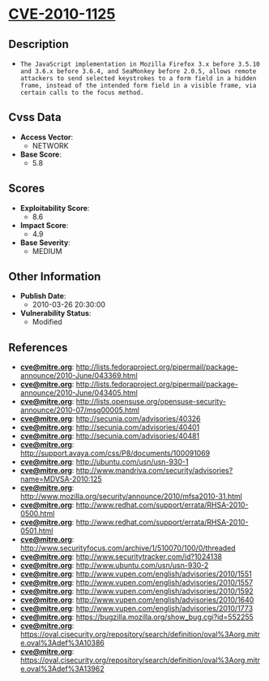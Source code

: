 
# [CVE-2010-1125](http://lists.fedoraproject.org/pipermail/package-announce/2010-June/043369.html)

## Description

- `The JavaScript implementation in Mozilla Firefox 3.x before 3.5.10 and 3.6.x before 3.6.4, and SeaMonkey before 2.0.5, allows remote attackers to send selected keystrokes to a form field in a hidden frame, instead of the intended form field in a visible frame, via certain calls to the focus method.`

## Cvss Data

- **Access Vector**:
  - NETWORK
- **Base Score**:
  - 5.8

## Scores

- **Exploitability Score**:
  - 8.6
- **Impact Score**:
  - 4.9
- **Base Severity**:
  - MEDIUM

## Other Information

- **Publish Date**:
  - 2010-03-26 20:30:00
- **Vulnerability Status**:
  - Modified

## References

- **cve@mitre.org**: http://lists.fedoraproject.org/pipermail/package-announce/2010-June/043369.html
- **cve@mitre.org**: http://lists.fedoraproject.org/pipermail/package-announce/2010-June/043405.html
- **cve@mitre.org**: http://lists.opensuse.org/opensuse-security-announce/2010-07/msg00005.html
- **cve@mitre.org**: http://secunia.com/advisories/40326
- **cve@mitre.org**: http://secunia.com/advisories/40401
- **cve@mitre.org**: http://secunia.com/advisories/40481
- **cve@mitre.org**: http://support.avaya.com/css/P8/documents/100091069
- **cve@mitre.org**: http://ubuntu.com/usn/usn-930-1
- **cve@mitre.org**: http://www.mandriva.com/security/advisories?name=MDVSA-2010:125
- **cve@mitre.org**: http://www.mozilla.org/security/announce/2010/mfsa2010-31.html
- **cve@mitre.org**: http://www.redhat.com/support/errata/RHSA-2010-0500.html
- **cve@mitre.org**: http://www.redhat.com/support/errata/RHSA-2010-0501.html
- **cve@mitre.org**: http://www.securityfocus.com/archive/1/510070/100/0/threaded
- **cve@mitre.org**: http://www.securitytracker.com/id?1024138
- **cve@mitre.org**: http://www.ubuntu.com/usn/usn-930-2
- **cve@mitre.org**: http://www.vupen.com/english/advisories/2010/1551
- **cve@mitre.org**: http://www.vupen.com/english/advisories/2010/1557
- **cve@mitre.org**: http://www.vupen.com/english/advisories/2010/1592
- **cve@mitre.org**: http://www.vupen.com/english/advisories/2010/1640
- **cve@mitre.org**: http://www.vupen.com/english/advisories/2010/1773
- **cve@mitre.org**: https://bugzilla.mozilla.org/show_bug.cgi?id=552255
- **cve@mitre.org**: https://oval.cisecurity.org/repository/search/definition/oval%3Aorg.mitre.oval%3Adef%3A10386
- **cve@mitre.org**: https://oval.cisecurity.org/repository/search/definition/oval%3Aorg.mitre.oval%3Adef%3A13962
